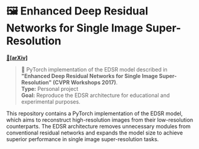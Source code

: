 # 🖼️ Enhanced Deep Residual Networks for Single Image Super-Resolution

**[📄[arXiv]](https://arxiv.org/abs/1707.02921)**

> 📌 PyTorch implementation of the EDSR model described in **"Enhanced Deep Residual Networks for Single Image Super-Resolution" (CVPR Workshops 2017)**.  
> **Type:** Personal project  
> **Goal:** Reproduce the EDSR architecture for educational and experimental purposes.

This repository contains a PyTorch implementation of the EDSR model, which aims to reconstruct high-resolution images from their low-resolution counterparts. The EDSR architecture removes unnecessary modules from conventional residual networks and expands the model size to achieve superior performance in single image super-resolution tasks.
